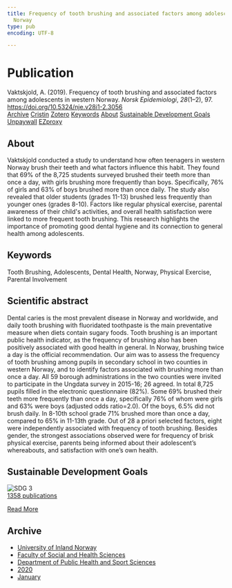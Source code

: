 ```yaml
---
title: Frequency of tooth brushing and associated factors among adolescents in western
  Norway
type: pub
encoding: UTF-8

---
```

<h1>Publication</h1>
<article id="csl-bib-container-BYEW3N9V" class="csl-bib-container">
  <div class="csl-bib-body"> <div class="csl-entry">Vaktskjold, A. (2019). Frequency of tooth brushing and associated factors among adolescents in western Norway. <i>Norsk Epidemiologi</i>, <i>28</i>(1–2), 97. <a href="https://doi.org/10.5324/nje.v28i1-2.3056">https://doi.org/10.5324/nje.v28i1-2.3056</a></div> </div>
  <div class="csl-bib-buttons">
    <a href="#taxonomy-article-BYEW3N9V" alt="archive" class="csl-bib-button">Archive</a>
    <a href="https://app.cristin.no/results/show.jsf?id=1781757" alt="Cristin" class="csl-bib-button">Cristin</a>
    <a href="http://zotero.org/groups/5881554/items/BYEW3N9V" alt="Zotero" class="csl-bib-button">Zotero</a>
    <a href="#keywords-article-BYEW3N9V" alt="keywords" class="csl-bib-button">Keywords</a>
    <a href="#about-article-BYEW3N9V" alt="about_pub" class="csl-bib-button">About</a>
    <a href="#sdg-article-BYEW3N9V" alt="sdg" class="csl-bib-button">Sustainable Development Goals</a>
    <a href="https://www.ntnu.no/ojs/index.php/norepid/article/download/3056/2963" alt="Unpaywall" class="csl-bib-button">Unpaywall</a>
    <a href="https://www.ntnu.no/ojs/index.php/norepid/article/download/3056/2963" alt="EZproxy" class="csl-bib-button">EZproxy</a>
  </div>
  <div id="csl-bib-meta-container-BYEW3N9V"></div>
</article>
<div id="csl-bib-meta-BYEW3N9V" class="csl-bib-meta">
  <article id="about-article-BYEW3N9V" class="about_pub-article">
    <h1>About</h1>
    Vaktskjold conducted a study to understand how often teenagers in western Norway brush their teeth and what factors influence this habit. They found that 69% of the 8,725 students surveyed brushed their teeth more than once a day, with girls brushing more frequently than boys. Specifically, 76% of girls and 63% of boys brushed more than once daily. The study also revealed that older students (grades 11-13) brushed less frequently than younger ones (grades 8-10). Factors like regular physical exercise, parental awareness of their child's activities, and overall health satisfaction were linked to more frequent tooth brushing. This research highlights the importance of promoting good dental hygiene and its connection to general health among adolescents.
  </article>
  <article id="keywords-article-BYEW3N9V" class="keywords-article">
    <h1>Keywords</h1>
    Tooth Brushing, Adolescents, Dental Health, Norway, Physical Exercise, Parental Involvement
  </article>
  <article id="abstract-article-BYEW3N9V" class="abstract-article">
    <h1>Scientific abstract</h1>
    Dental caries is the most prevalent disease in Norway and worldwide, and daily tooth brushing with fluoridated toothpaste is the main preventative measure when diets contain sugary foods. Tooth brushing is an 
important public health indicator, as the frequency of brushing also has been positively associated with good 
health in general. In Norway, brushing twice a day is the official recommendation. Our aim was to assess the 
frequency of tooth brushing among pupils in secondary school in two counties in western Norway, and to 
identify factors associated with brushing more than once a day. All 59 borough administrations in the two 
counties were invited to participate in the Ungdata survey in 2015-16; 26 agreed. In total 8,725 pupils filled 
in the electronic questionnaire (82%). Some 69% brushed their teeth more frequently than once a day, 
specifically 76% of whom were girls and 63% were boys (adjusted odds ratio=2.0). Of the boys, 6.5% did 
not brush daily. In 8-10th school grade 71% brushed more than once a day, compared to 65% in 11-13th grade. 
Out of 28 a priori selected factors, eight were independently associated with frequency of tooth brushing. 
Besides gender, the strongest associations observed were for frequency of brisk physical exercise, parents 
being informed about their adolescent’s whereabouts, and satisfaction with one’s own health.
  </article>
  <article id="sdg-article-BYEW3N9V" class="sdg-article">
    <h1>Sustainable Development Goals</h1>
    <div class="sdg-container"><div id="sdg3" class="sdg">
        <img src="{{< params subfolder >}}images/sdg/sdg03_en.png" class="image" alt="SDG 3">
        <div class="sdg-overlay">
          <a href="/en/archive/?key=?sdg=3#archive" class="sdg-publication-count"><span>1358</span> publications</a>
          <p><a href="https://sdgs.un.org/goals/goal3" class="sdg-read-more">Read More</a></p>
        </div>
      </div></div>
  </article>
  <article id="taxonomy-article-BYEW3N9V" class="taxonomy-article">
    <h1>Archive</h1>
    <ul>
      <li>
        <a href="/en/archive/?key=3DCRN523">University of Inland Norway</a>
      </li>
      <li>
        <a href="/en/archive/?key=IDKFS3MX">Faculty of Social and Health Sciences</a>
      </li>
      <li>
        <a href="/en/archive/?key=FJXE3Z8X">Department of Public Health and Sport Sciences</a>
      </li>
      <li>
        <a href="/en/archive/?key=6ZJPMG9D">2020</a>
      </li>
      <li>
        <a href="/en/archive/?key=VMNMBFHC">January</a>
      </li>
    </ul>
  </article>
</div>
